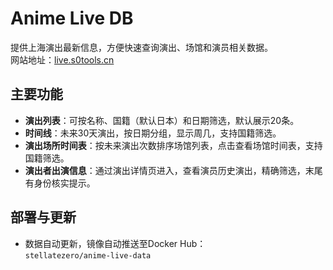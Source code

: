 # Anime Live DB

提供上海演出最新信息，方便快速查询演出、场馆和演员相关数据。  
网站地址：[live.s0tools.cn](https://live.s0tools.cn)

## 主要功能

- **演出列表**：可按名称、国籍（默认日本）和日期筛选，默认展示20条。
- **时间线**：未来30天演出，按日期分组，显示周几，支持国籍筛选。
- **演出场所时间表**：按未来演出次数排序场馆列表，点击查看场馆时间表，支持国籍筛选。
- **演出者出演信息**：通过演出详情页进入，查看演员历史演出，精确筛选，末尾有身份核实提示。

## 部署与更新

- 数据自动更新，镜像自动推送至Docker Hub：  
  `stellatezero/anime-live-data`